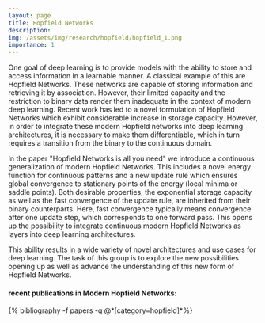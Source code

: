 ```yaml
---
layout: page
title: Hopfield Networks
description:
img: /assets/img/research/hopfield/hopfield_1.png
importance: 1
---
```


One goal of deep learning is to provide models with the ability to store and access information in a learnable manner. A classical example of this are Hopfield Networks. These networks are capable of storing information and retrieving it by association. However, their limited capacity and the restriction to binary data render them inadequate in the context of modern deep learning. Recent work has led to a novel formulation of Hopfield Networks which exhibit considerable increase in storage capacity. However, in order to integrate these modern Hopfield networks into deep learning architectures, it is necessary to make them differentiable, which in turn requires a transition from the binary to the continuous domain.

 In the paper "Hopfield Networks is all you need" we introduce a continuous generalization of modern Hopfield Networks. This includes a novel energy function for continuous patterns and a new update rule which ensures global convergence to stationary points of the energy (local minima or saddle points). Both desirable properties, the exponential storage capacity as well as the fast convergence of the update rule, are inherited from their binary counterparts. Here, fast convergence typically means convergence after one update step, which corresponds to one forward pass. This opens up the possibility to integrate continuous modern Hopfield Networks as layers into deep learning architectures.

This ability results in a wide variety of novel architectures and use cases for deep learning. The task of this group is to explore the new possibilities opening up as well as advance the understanding of this new form of Hopfield Networks.   


<div class="publications">
<h4>recent publications in Modern Hopfield Networks:</h4>
  {% bibliography -f papers -q @*[category=hopfield]*%}
</div>
